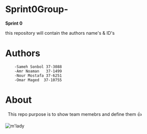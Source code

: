 # Sprint0Group-

   **Sprint 0**
 
 
 this repository will contain  the authors name's & ID's

   # Authors
        -Sameh Sonbol 37-3088
        -Amr Noaman   37-1499
        -Nour Mostafa 37-6251
        -Omar Maged  37-10755
        
   # About
    This repo purpose is to show team memebrs and define them :+1:
    
    
![m'lady](https://www.samcodes.co.uk/project/geometrize-haxe-web/assets/images/xseagull.jpg.pagespeed.ic.iK66EGA15-.jpg)

